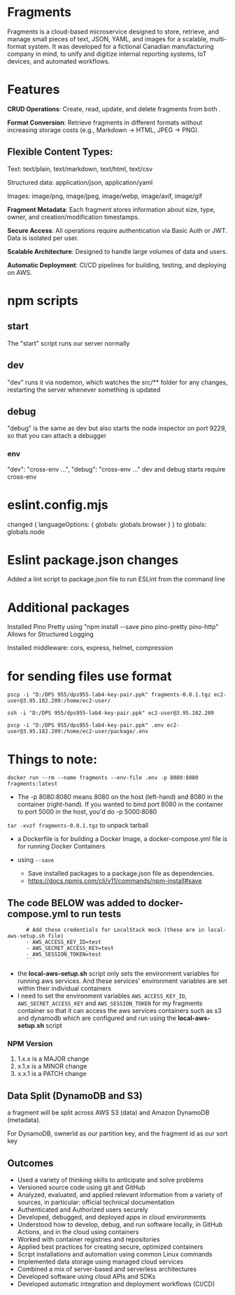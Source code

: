 # Fragments

Fragments is a cloud-based microservice designed to store, retrieve, and manage small pieces of text, JSON, YAML, and images for a scalable, multi-format system. It was developed for a fictional Canadian manufacturing company in mind, to unify and digitize internal reporting systems, IoT devices, and automated workflows.

# Features

**CRUD Operations**: Create, read, update, and delete fragments from both .

**Format Conversion**: Retrieve fragments in different formats without increasing storage costs (e.g., Markdown → HTML, JPEG → PNG).

## Flexible Content Types:

Text: text/plain, text/markdown, text/html, text/csv

Structured data: application/json, application/yaml

Images: image/png, image/jpeg, image/webp, image/avif, image/gif

**Fragment Metadata**: Each fragment stores information about size, type, owner, and creation/modification timestamps.

**Secure Access**: All operations require authentication via Basic Auth or JWT. Data is isolated per user.

**Scalable Architecture**: Designed to handle large volumes of data and users.

**Automatic Deployment**: CI/CD pipelines for building, testing, and deploying on AWS.


# npm scripts

## start

The "start" script runs our server normally

## dev

"dev" runs it via nodemon, which watches the src/\*\* folder for any changes, restarting the server whenever something is updated

## debug

"debug" is the same as dev but also starts the node inspector on port 9229, so that you can attach a debugger

### env

"dev": "cross-env ...",
"debug": "cross-env ..."
dev and debug starts require cross-env

# eslint.config.mjs

changed { languageOptions: { globals: globals.browser } } to globals: globals.node

# Eslint package.json changes

Added a lint script to package.json file to run ESLint from the command line

# Additional packages

Installed Pino Pretty using "npm install --save pino pino-pretty pino-http"
Allows for Structured Logging

Installed middleware: cors, express, helmet, compression

# for sending files use format

`pscp -i "D:/DPS 955/dps955-lab4-key-pair.ppk" fragments-0.0.1.tgz ec2-user@3.95.182.209:/home/ec2-user/`

`ssh -i "D:/DPS 955/dps955-lab4-key-pair.ppk" ec2-user@3.95.182.209`

`pscp -i "D:/DPS 955/dps955-lab4-key-pair.ppk" .env ec2-user@3.95.182.209:/home/ec2-user/package/.env`

# Things to note:

`docker run --rm --name fragments --env-file .env -p 8080:8080 fragments:latest`

- The -p 8080:8080 means 8080 on the host (left-hand) and 8080 in the container (right-hand). If you wanted to bind port 8080 in the container to port 5000 in the host, you'd do -p 5000:8080

`tar -xvzf fragments-0.0.1.tgz` to unpack tarball

- a Dockerfile is for building a Docker Image, a docker-compose.yml file is for running Docker Containers

- using `--save`

  - Save installed packages to a package.json file as dependencies.
  - https://docs.npmjs.com/cli/v11/commands/npm-install#save

## The code BELOW was added to docker-compose.yml to run tests

````
      # Add these credentials for LocalStack mock (these are in local-aws-setup.sh file)
      - AWS_ACCESS_KEY_ID=test
      - AWS_SECRET_ACCESS_KEY=test
      - AWS_SESSION_TOKEN=test
      ```
````

- the **local-aws-setup.sh** script only sets the environment variables for running aws services. And these services' environment variables are set within their individual containers
- I need to set the environment variables `AWS_ACCESS_KEY_ID`, `AWS_SECRET_ACCESS_KEY` and `AWS_SESSION_TOKEN` for my fragments container so that it can access the aws services containers such as s3 and dynamodb which are configured and run using the **local-aws-setup.sh** script

### NPM Version

1. 1.x.x is a MAJOR change
2. x.1.x is a MINOR change
3. x.x.1 is a PATCH change

## Data Split (DynamoDB and S3)

a fragment will be split across AWS S3 (data) and Amazon DynamoDB (metadata).

For DynamoDB, ownerId as our partition key, and the fragment id as our sort key

## Outcomes
- Used a variety of thinking skills to anticipate and solve problems
- Versioned source code using git and GitHub
- Analyzed, evaluated, and applied relevant information from a variety of sources, in particular: official technical documentation
- Authenticated and Authorized users securely
- Developed, debugged, and deployed apps in cloud environments
- Understood how to develop, debug, and run software locally, in GitHub Actions, and in the cloud using containers
- Worked with container registries and repositories
- Applied best practices for creating secure, optimized containers
- Script installations and automation using common Linux commands
- Implemented data storage using managed cloud services
- Combined a mix of server-based and serverless architectures
- Developed software using cloud APIs and SDKs
- Developed automatic integration and deployment workflows (CI/CD)
